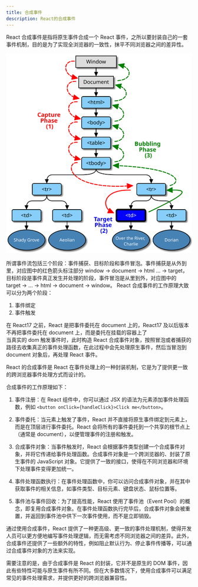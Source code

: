 ```yaml
---
title: 合成事件
description: React的合成事件
---
```


React 合成事件是指将原生事件合成一个 React 事件，之所以要封装自己的一套事件机制，目的是为了实现全浏览器的一致性，抹平不同浏览器之间的差异性。

![alt 图片](./images/eventflow.svg)

所谓事件流包括三个阶段：事件捕获、目标阶段和事件冒泡。事件捕获是从外到里，对应图中的红色箭头标注部分 window -> document -> html ... -> target，目标阶段是事件真正发生并处理的阶段，事件冒泡是从里到外，对应图中的 target -> ... -> html -> document -> window。 React 合成事件的工作原理大致可以分为两个阶段：

1. 事件绑定
2. 事件触发

在 React17 之前，React 是把事件委托在 document 上的，React17 及以后版本不再把事件委托在 document 上，而是委托在挂载的容器上了  
当真实的 dom 触发事件时，此时构造 React 合成事件对象，按照冒泡或者捕获的路径去收集真正的事件处理函数，在此过程中会先处理原生事件，然后当冒泡到 document 对象后，再处理 React 事件。

React 的合成事件是 React 在事件处理上的一种封装机制，它是为了提供更一致的跨浏览器事件处理方式而设计的。

合成事件的工作原理如下：

1. 事件注册：在 React 组件中，你可以通过 JSX 的语法为元素添加事件处理函数，例如 `<button onClick={handleClick}>Click me</button>`。

2. 事件委托：当元素上触发了事件，React 并不直接将原生事件绑定到元素上，而是在顶层进行事件委托。React 会将所有的事件委托到一个共享的根节点上（通常是 document），以便管理事件的注册和触发。

3. 合成事件对象：当事件触发时，React 会根据事件类型创建一个合成事件对象，并将它传递给事件处理函数。合成事件对象是一个跨浏览器的、封装了原生事件的 JavaScript 对象。它提供了一致的接口，使得在不同浏览器和环境下处理事件变得更加统一。

4. 事件处理函数执行：在事件处理函数中，你可以访问合成事件对象，并在其中获取事件的相关信息，如事件类型、目标元素、键盘状态、鼠标位置等。

5. 事件池与事件回收：为了提高性能，React 使用了事件池（Event Pool）的概念，即复用合成事件对象。在事件处理函数执行完毕后，合成事件对象会被重置，并返回到事件池中供下一次事件使用，而不是立即销毁。

通过使用合成事件，React 提供了一种更高级、更一致的事件处理机制，使得开发人员可以更方便地编写事件处理逻辑，而无需考虑不同浏览器之间的差异。此外，合成事件还提供了一些额外的特性，例如阻止默认行为、停止事件传播等，可以通过合成事件对象的方法来实现。

需要注意的是，由于合成事件是 React 的封装，它并不是原生的 DOM 事件，因此有些特性可能与原生事件有所不同。但在大多数情况下，使用合成事件可以满足常见的事件处理需求，并提供更好的跨浏览器兼容性。
